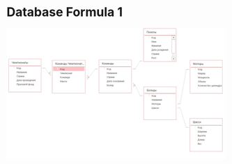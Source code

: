 # Database  Formula 1

[<img src="logic_sheme.png" width="600" height="300" alt="logic sheme"/>](logic_sheme.png)
